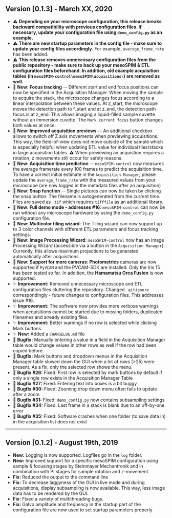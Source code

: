 ## Version [0.1.3] - March XX, 2020
* :warning: **Depending on your microscope configuration, this release breaks backward compatibility with previous configuration files. If necessary, update your configuration file using `demo_config.py` as an example.**
* :warning: **There are new startup parameters in the config file - make sure to update your config files accordingly**. For example, `average_frame_rate` has been added.
* :warning: **This release removes unnecessary configuration files from the public repository - make sure to back up your mesoSPIM & ETL configuration files beforehand. In addition, old example acquisition tables (in `mesoSPIM-control\mesoSPIM\acquisitions\`) are removed as well.** 
* :gem: **New: Focus tracking** -- Different start and end focus positions can now be specified in the Acquisition Manager. When moving the sample to acquire the stack, the microscope changes focus according to a linear interpolation between these values. At z_start, the microscope moves the detection path 
to f_start and at z_end, the detection path focus is at z_end. This allows imaging a liquid-filled sample cuvette without an immersion cuvette. The `Mark current focus` button changes both values at once. 
* :gem: **New: Improved acquisition previews** -- An additional checkbox allows to switch off Z axis movements when previewing acquisitions. This way, the field-of-view does not move outside of the sample which is especially helpful when updating ETL value for individual tiles/stacks in large acquisition tables. :warning: When previewing an acquistion requires a rotation, z movements still occur for safety reasons. 
* :gem: **New: Acquisition time prediction** -- `mesoSPIM-control` now measures the average framerate every 100 frames to predict the acquisition time. To have a correct initial estimate 
in the `Acquisition Manager`, please update the `average_frame_rate` with the measured values 
from your microscope (are now logged in the metadata files after an acquisition)
* :gem: **New: Snap function** -- Single pictures can now be taken by clicking the snap button. The filename is autogenerated from the current time. Files are saved as `.tif` which requires `tifffile` as an additional library.
* :gem: **New: Full demo mode - addresses #16**: `mesoSPIM-control` can now be run without any microscope hardware by using the `demo_config.py` configuration file. 
* :gem: **New: Multicolor tiling wizard**: The Tiling wizard can now support up to 3 color channels with different ETL parameters and focus tracking settings.
* :gem: **New: Image Processing Wizard**: `mesoSPIM-control` now has an Image Processing Wizard (accessible via a button in the `Acquisition Manager`). Currently, this allows maximum projections to be generated automatically after acquisitions.  
* :gem: **New: Support for more cameras**: **Photometrics** cameras are now supported if `PyVCAM` and the PVCAM-SDK are installed. Only the Iris 15 has been tested so far. In addition, the **Hamamatsu Orca Fusion** is now supported. 
* :sparkles: **Improvement:** Removed unnecessary microscope and ETL configuration files cluttering the repository. Changed `.gitignore` correspondingly - future changes to configuration files. This addresses issue #16.
* :sparkles: **Improvement:** The software now provides more verbose warnings when acquisitions cannot be started due to missing folders, duplicated filenames and already existing files.
* :sparkles: **Improvement:** Better warnings if no row is selected while clicking Mark buttons.
* :sparkles: **New:** Added a `CHANGELOG.md` file
* :bug: **Bugfix:** Manually entering a value in a field in the Acquisition Manager table would change values in other rows as well if the row had been copied before.
* :bug: **Bugfix:** Mark buttons and dropdown menus in the Acquisition Manager table slowed down the GUI when a lot of rows (>25) were present. As a fix, only the selected row shows the menu.
* :bug: **Bugfix #26:** Fixed: First row is selected by mark buttons by default if only a single row exists in the Acquisition Manager Table
* :bug: **Bugfix #27:** Fixed: Entering text into boxes is a bit buggy
* :bug: **Bugfix #30:** Fixed: Zooming drop down menu often fails to update after a zoom
* :bug: **Bugfix #31:** Fixed: `demo_config.py` now contains subsampling settings
* :bug: **Bugfix #34:** Fixed: Last frame in a stack is blank due to an off-by-one error
* :bug: **Bugfix #35:** Fixed: Software crashes when one folder (to save data in) in the acquisition list does not exist

---

## Version [0.1.2] - August 19th, 2019
* **New:** Logging is now supported. Logfiles go in the `log` folder. 
* **New:** Improved support for a specific mesoSPIM configuration using sample & focusing stages by Steinmayer Mechantronik and in combination with PI stages for sample rotation and z-movement.
* **Fix:** Reduced the output to the command line
* **Fix:** To decrease laggyness of the GUI in live mode and during acquisitions, display subsampling is now available. This way, less image data has to be rendered by the GUI. 
* **Fix:** Fixed a variety of multithreading bugs.
* **Fix:** Galvo amplitude and frequency in the startup part of the configuration file are now used to set startup parameters properly